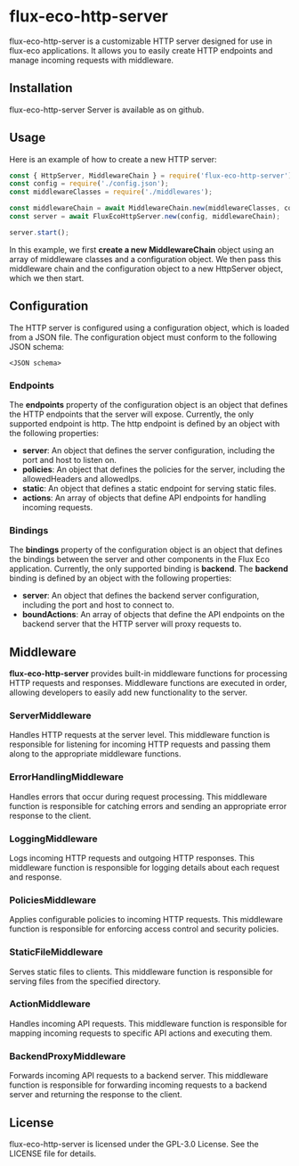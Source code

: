 # flux-eco-http-server

flux-eco-http-server is a customizable HTTP server designed for use in flux-eco applications. It allows you to easily create HTTP endpoints and manage incoming requests with middleware.


## Installation
flux-eco-http-server Server is available as on github.

## Usage

Here is an example of how to create a new HTTP server:

``` javascript
const { HttpServer, MiddlewareChain } = require('flux-eco-http-server');
const config = require('./config.json');
const middlewareClasses = require('./middlewares');

const middlewareChain = await MiddlewareChain.new(middlewareClasses, config);
const server = await FluxEcoHttpServer.new(config, middlewareChain);

server.start();
```

In this example, we first **create a new MiddlewareChain** object using an array of middleware classes and a configuration object. We then pass this middleware chain and the configuration object to a new HttpServer object, which we then start.

## Configuration

The HTTP server is configured using a configuration object, which is loaded from a JSON file. The configuration object must conform to the following JSON schema:

```
<JSON schema>
```

### Endpoints
The **endpoints** property of the configuration object is an object that defines the HTTP endpoints that the server will expose. Currently, the only supported endpoint is http. The http endpoint is defined by an object with the following properties:
- **server**: An object that defines the server configuration, including the port and host to listen on. 
- **policies**: An object that defines the policies for the server, including the allowedHeaders and allowedIps.
- **static**: An object that defines a static endpoint for serving static files.
- **actions**: An array of objects that define API endpoints for handling incoming requests.

### Bindings
The **bindings** property of the configuration object is an object that defines the bindings between the server and other components in the Flux Eco application. Currently, the only supported binding is **backend**. The **backend** binding is defined by an object with the following properties:
- **server**: An object that defines the backend server configuration, including the port and host to connect to.
- **boundActions**: An array of objects that define the API endpoints on the backend server that the HTTP server will proxy requests to.

## Middleware

**flux-eco-http-server** provides built-in middleware functions for processing HTTP requests and responses. Middleware functions are executed in order, allowing developers to easily add new functionality to the server.

### ServerMiddleware

Handles HTTP requests at the server level. This middleware function is responsible for listening for incoming HTTP requests and passing them along to the appropriate middleware functions.
### ErrorHandlingMiddleware

Handles errors that occur during request processing. This middleware function is responsible for catching errors and sending an appropriate error response to the client.
### LoggingMiddleware

Logs incoming HTTP requests and outgoing HTTP responses. This middleware function is responsible for logging details about each request and response.
### PoliciesMiddleware

Applies configurable policies to incoming HTTP requests. This middleware function is responsible for enforcing access control and security policies.
### StaticFileMiddleware

Serves static files to clients. This middleware function is responsible for serving files from the specified directory.
### ActionMiddleware

Handles incoming API requests. This middleware function is responsible for mapping incoming requests to specific API actions and executing them.
### BackendProxyMiddleware

Forwards incoming API requests to a backend server. This middleware function is responsible for forwarding incoming requests to a backend server and returning the response to the client.

## License

flux-eco-http-server is licensed under the GPL-3.0 License. See the LICENSE file for details.
